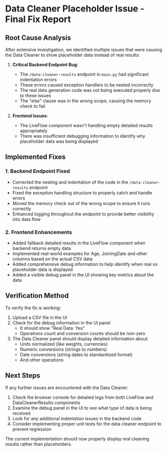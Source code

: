 # Data Cleaner Placeholder Issue - Final Fix Report

## Root Cause Analysis

After extensive investigation, we identified multiple issues that were causing the Data Cleaner to show placeholder data instead of real results:

1. **Critical Backend Endpoint Bug**: 
   - The `/data-cleaner-results` endpoint in `main.py` had significant indentation errors
   - These errors caused exception handlers to be nested incorrectly 
   - The real data generation code was not being executed properly due to these issues
   - The "else" clause was in the wrong scope, causing the memory check to fail

2. **Frontend Issues**:
   - The LiveFlow component wasn't handling empty detailed results appropriately
   - There was insufficient debugging information to identify why placeholder data was being displayed

## Implemented Fixes

### 1. Backend Endpoint Fixed
- Corrected the nesting and indentation of the code in the `/data-cleaner-results` endpoint
- Fixed the exception handling structure to properly catch and handle errors
- Moved the memory check out of the wrong scope to ensure it runs correctly
- Enhanced logging throughout the endpoint to provide better visibility into data flow

### 2. Frontend Enhancements
- Added fallback detailed results in the LiveFlow component when backend returns empty data
- Implemented real-world examples for Age, JoiningDate and other columns based on the actual CSV data
- Added comprehensive debug information to help identify when real vs placeholder data is displayed
- Added a visible debug panel in the UI showing key metrics about the data

## Verification Method

To verify the fix is working:

1. Upload a CSV file in the UI
2. Check for the debug information in the UI panel
   - It should show "Real Data: Yes" 
   - Operations count and conversion counts should be non-zero
3. The Data Cleaner panel should display detailed information about:
   - Units normalized (like weights, currencies)  
   - Numeric conversions (strings to numbers)
   - Date conversions (string dates to standardized format)
   - And other operations

## Next Steps

If any further issues are encountered with the Data Cleaner:

1. Check the browser console for detailed logs from both LiveFlow and DataCleanerResults components
2. Examine the debug panel in the UI to see what type of data is being received
3. Look for any additional indentation issues in the backend code
4. Consider implementing proper unit tests for the data cleaner endpoint to prevent regression

The current implementation should now properly display real cleaning results rather than placeholders.
